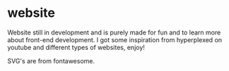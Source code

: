 # website

Website still in development and is purely made for fun and to learn more about front-end development.
I got some inspiration from hyperplexed on youtube and different types of websites, enjoy!

SVG's are from fontawesome.
